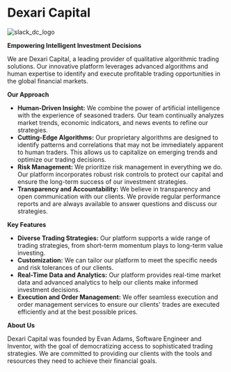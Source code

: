# Dexari Capital

![slack_dc_logo](https://github.com/dexari-capital/.github/assets/6106309/29bc7f4b-e228-47a3-96b9-0d3341224821)


**Empowering Intelligent Investment Decisions**

We are Dexari Capital, a leading provider of qualitative algorithmic trading solutions. Our innovative platform leverages advanced algorithms and human expertise to identify and execute profitable trading opportunities in the global financial markets.

**Our Approach**

* **Human-Driven Insight:**  We combine the power of artificial intelligence with the experience of seasoned traders. Our team continually analyzes market trends, economic indicators, and news events to refine our strategies.
* **Cutting-Edge Algorithms:** Our proprietary algorithms are designed to identify patterns and correlations that may not be immediately apparent to human traders. This allows us to capitalize on emerging trends and optimize our trading decisions.
* **Risk Management:** We prioritize risk management in everything we do. Our platform incorporates robust risk controls to protect our capital and ensure the long-term success of our investment strategies.
* **Transparency and Accountability:** We believe in transparency and open communication with our clients. We provide regular performance reports and are always available to answer questions and discuss our strategies.

**Key Features**

* **Diverse Trading Strategies:** Our platform supports a wide range of trading strategies, from short-term momentum plays to long-term value investing.
* **Customization:** We can tailor our platform to meet the specific needs and risk tolerances of our clients.
* **Real-Time Data and Analytics:** Our platform provides real-time market data and advanced analytics to help our clients make informed investment decisions.
* **Execution and Order Management:** We offer seamless execution and order management services to ensure our clients' trades are executed efficiently and at the best possible prices.

**About Us**

Dexari Capital was founded by Evan Adams, Software Engineer and Inventor, with the goal of democratizing access to sophisticated trading strategies. We are committed to providing our clients with the tools and resources they need to achieve their financial goals.
